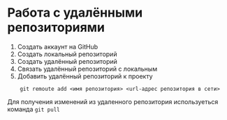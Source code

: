 # Работа с удалёнными репозиториями
1. Создать аккаунт на GitHub
2. Создать локальный репозиторий
2. Создать удалённый репозиторий 
3. Связать удалённый репозиторий с локальным
4. Добавить удалённый репозиторий к проекту
   
```
    git remoute add <имя репозитория> <url-адрес репозитория в сети>

 ```

 Для получения изменений из удаленного репозитория используеться команда ` git pull `
